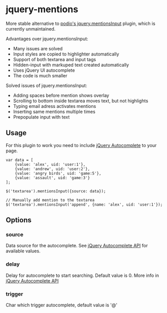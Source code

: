 jquery-mentions
===============
More stable alternative to [podio's jquery.mentionsInput](https://github.com/podio/jquery-mentions-input) plugin, which is currently unmaintained.

Advantages over jquery.mentionsInput:
- Many issues are solved
- Input styles are copied to highlighter automatically
- Support of both textarea and input tags
- Hidden-input with markuped text created automatically
- Uses jQuery UI autocomplete
- The code is much smaller

Solved issues of jquery.mentionsInput:
- Adding spaces before mention shows overlay
- Scrolling to bottom inside textarea moves text, but not highlights
- Typing email adress activates mentions
- Inserting same mentions multiple times
- Prepopulate input with text

## Usage
For this plugin to work you need to include [jQuery Autocomplete](http://jqueryui.com/autocomplete/) to your page.

```
var data = [
    {value: 'alex', uid: 'user:1'},
    {value: 'andrew', uid: 'user:2'},
    {value: 'angry birds', uid: 'game:5'},
    {value: 'assault', uid: 'game:3'}
];

$('textarea').mentionsInput({source: data});

// Manually add mention to the textarea
$('textarea').mentionsInput('append', {name: 'alex', uid: 'user:1'});
```


## Options

### source
  Data source for the autocomplete. See [jQuery Autocomplete API](http://api.jqueryui.com/autocomplete/#option-source) for available values.
### delay
  Delay for autocomplete to start searching. Default value is 0. More info in [jQuery Autocomplete API](http://api.jqueryui.com/autocomplete/#option-delay)
### trigger
  Char which trigger autocomplete, default value is '@'
